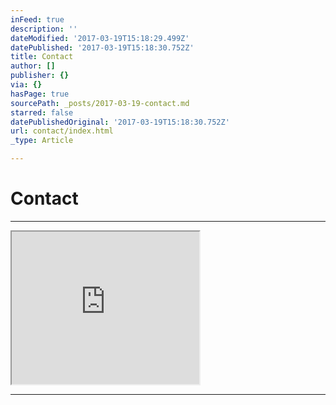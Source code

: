 ```yaml
---
inFeed: true
description: ''
dateModified: '2017-03-19T15:18:29.499Z'
datePublished: '2017-03-19T15:18:30.752Z'
title: Contact
author: []
publisher: {}
via: {}
hasPage: true
sourcePath: _posts/2017-03-19-contact.md
starred: false
datePublishedOriginal: '2017-03-19T15:18:30.752Z'
url: contact/index.html
_type: Article

---
```

# Contact

---

<iframe src="https://the-grid.github.io/ed-userhtml/?g=eJxtkE1vwjAMhu_9FVVOrVSSdCsC1o8D0q6cdpt2cBMXBdEGJS6jmfbfFwTHnSz71WM9dqPNNfW0nLFlI7ijmd5kCjPZmqVGtyz030avtsNa7ipZsq4REeiSpPHKmQultFwiSXgjcYIrPKasS7JhnhQZO2W68IXR-c8VXBpazZVDIHw_44gTZT6vA_9_SQyigdGxgl8m1ZKbMTbeqZYJ4QnIKB4sQW9vXNlRoACBsClLLdf9gKXSQ6n7DbwMW1kprOS2ehXxniOS5yfP6ruTv0vFydPI75cPOB5gxOj2Kb9qH_gFXEwOViM3k0dHexyswywUPuS_mbZqvqMFe5oX8W0rHHvUKxUhlud10ohH2P0Bj8t_KA" height="244" style=""></iframe>

---